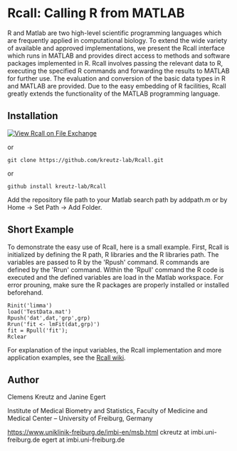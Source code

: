 # Rcall: Calling R from MATLAB
R and Matlab are two high-level scientific programming languages which are frequently applied
in computational biology. To extend the wide variety of available and approved implementations, we present
the Rcall interface which runs in MATLAB and provides direct access to methods and software packages
implemented in R. Rcall involves passing the relevant data to R, executing the specified R commands
and forwarding the results to MATLAB for further use. The evaluation and conversion of the basic data
types in R and MATLAB are provided. Due to the easy embedding of R facilities, Rcall greatly extends the
functionality of the MATLAB programming language.

## Installation
[![View Rcall on File Exchange](https://www.mathworks.com/matlabcentral/images/matlab-file-exchange.svg)](https://de.mathworks.com/matlabcentral/fileexchange/104945-rcall)

or
```
git clone https://github.com/kreutz-lab/Rcall.git
```
or
```
github install kreutz-lab/Rcall
```
Add the repository file path to your Matlab search path by addpath.m or by Home -> Set Path -> Add Folder.

## Short Example
To demonstrate the easy use of Rcall, here is a small example. First, Rcall is initialized by defining the R path, R libraries and the R libraries path. The variables are passed to R by the 'Rpush' command. R commands are defined by the 'Rrun' command. Within the 'Rpull' command the R code is executed and the defined variables are load in the Matlab workspace. For error prouning, make sure the R packages are properly installed or installed beforehand.
```
Rinit('limma')
load('TestData.mat')
Rpush('dat',dat,'grp',grp) 
Rrun('fit <- lmFit(dat,grp)') 
fit = Rpull('fit');
Rclear
```

For explanation of the input variables, the Rcall implementation and more application examples, see the [Rcall wiki](https://github.com/kreutz-lab/Rcall/wiki).

## Author
Clemens Kreutz and Janine Egert

Institute of Medical Biometry and Statistics, 
Faculty of Medicine and Medical Center – University of Freiburg, Germany

https://www.uniklinik-freiburg.de/imbi-en/msb.html
ckreutz at imbi.uni-freiburg.de
egert at imbi.uni-freiburg.de
